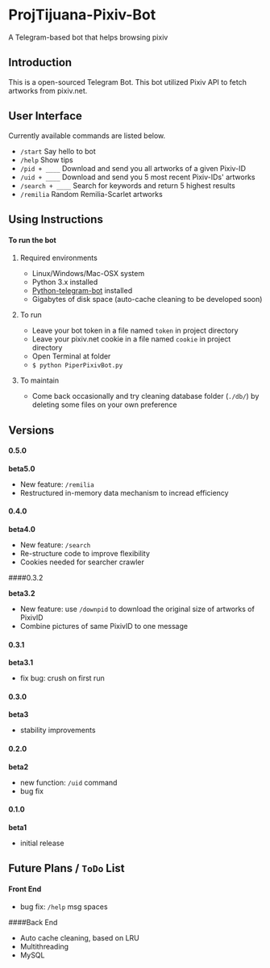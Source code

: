 # ProjTijuana-Pixiv-Bot
A Telegram-based bot that helps browsing pixiv

## Introduction

This is a open-sourced Telegram Bot. This bot utilized Pixiv API to fetch artworks from pixiv.net.

## User Interface

Currently available commands are listed below.

- `/start`  Say hello to bot
- `/help`  Show tips
- `/pid + ____` Download and send you all artworks of a given Pixiv-ID
- `/uid + ____` Download and send you 5 most recent Pixiv-IDs' artworks
- `/search + ____` Search for keywords and return 5 highest results
- `/remilia` Random Remilia-Scarlet artworks 

## Using Instructions

#### To run the bot

1. Required environments
   - Linux/Windows/Mac-OSX system
   - Python 3.x installed
   - [Python-telegram-bot](https://github.com/python-telegram-bot/python-telegram-bot#installing) installed
   - Gigabytes of disk space (auto-cache cleaning to be developed soon)
   
2. To run
  
   - Leave your bot token in a file named `token` in project directory
   - Leave your pixiv.net cookie in a file named `cookie` in project directory
   - Open Terminal at folder
   - `$ python PiperPixivBot.py`
   
3. To maintain

   - Come back occasionally and try cleaning database folder (`./db/`) by deleting some files on your own preference

## Versions

#### 0.5.0

**beta5.0**

- New feature: `/remilia`
- Restructured in-memory data mechanism to incread efficiency 

#### 0.4.0

**beta4.0**

- New feature: `/search`
- Re-structure code to improve flexibility
- Cookies needed for searcher crawler

####0.3.2

**beta3.2**

- New feature: use `/downpid` to download the original size of artworks of PixivID
- Combine pictures of same PixivID to one message

#### 0.3.1

**beta3.1**

- fix bug: crush on first run

#### 0.3.0

**beta3**

- stability improvements 

#### 0.2.0

**beta2**

- new function: `/uid` command
- bug fix

#### 0.1.0

**beta1**

- initial release

## Future Plans / `ToDo` List

#### Front End

- bug fix: `/help` msg spaces

####Back End

- Auto cache cleaning, based on LRU
- Multithreading
- MySQL

